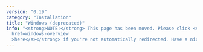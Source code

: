 ```yaml
---
version: "0.19"
category: "Installation"
title: "Windows (deprecated)"
info: "<strong>NOTE:</strong> This page has been moved. Please click <strong><a
  href=windows-overview
  >here</a></strong> if you're not automatically redirected. Have a nice day!"
---
```


<meta http-equiv="refresh" content="1;url=windows-overview">
